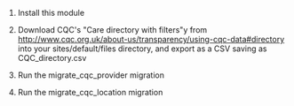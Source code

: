 1. Install this module

2. Download CQC's "Care directory with filters"y from http://www.cqc.org.uk/about-us/transparency/using-cqc-data#directory into your sites/default/files directory, and export as a CSV saving as CQC_directory.csv

3. Run the migrate_cqc_provider migration

4. Run the migrate_cqc_location migration
